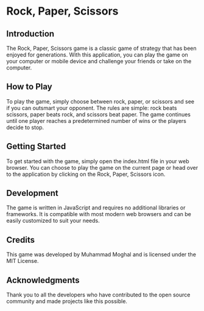 # Rock, Paper, Scissors

## Introduction

The Rock, Paper, Scissors game is a classic game of strategy that has been enjoyed for generations. With this application, you can play the game on your computer or mobile device and challenge your friends or take on the computer.


## How to Play

To play the game, simply choose between rock, paper, or scissors and see if you can outsmart your opponent. The rules are simple: rock beats scissors, paper beats rock, and scissors beat paper. The game continues until one player reaches a predetermined number of wins or the players decide to stop.

## Getting Started

To get started with the game, simply open the index.html file in your web browser. You can choose to play the game on the current page or head over to the application by clicking on the Rock, Paper, Scissors icon.

## Development

The game is written in JavaScript and requires no additional libraries or frameworks. It is compatible with most modern web browsers and can be easily customized to suit your needs.

## Credits

This game was developed by Muhammad Moghal and is licensed under the MIT License.

## Acknowledgments

Thank you to all the developers who have contributed to the open source community and made projects like this possible.
